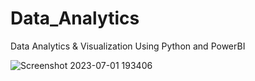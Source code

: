 # Data_Analytics
Data Analytics & Visualization Using Python and PowerBI 

![Screenshot 2023-07-01 193406](https://github.com/harshil1030/Data_Analytics/assets/75235451/564a4cca-e5c3-4538-b781-ddfc3e96ec27)
